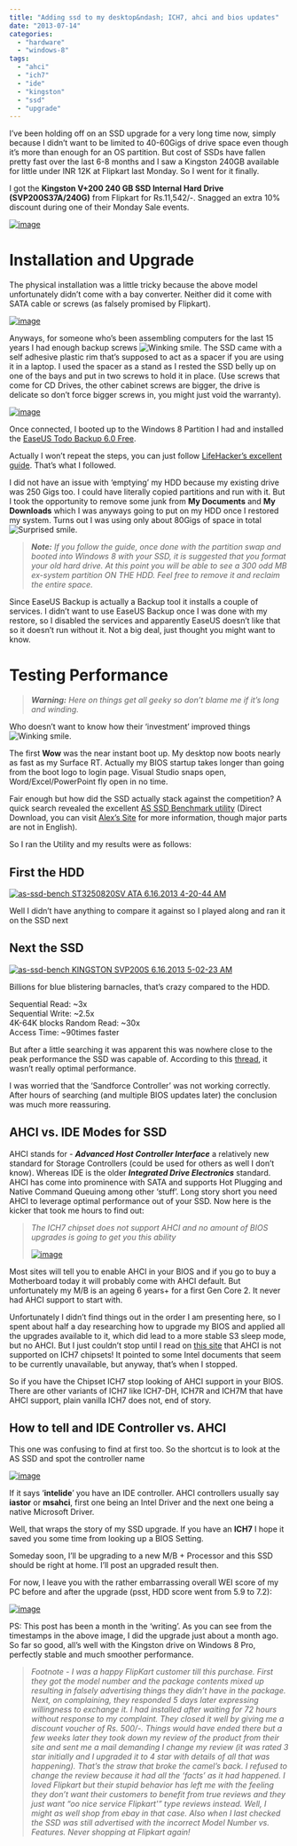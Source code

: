```yaml
---
title: "Adding ssd to my desktop&ndash; ICH7, ahci and bios updates"
date: "2013-07-14"
categories: 
  - "hardware"
  - "windows-8"
tags: 
  - "ahci"
  - "ich7"
  - "ide"
  - "kingston"
  - "ssd"
  - "upgrade"
---
```


I’ve been holding off on an SSD upgrade for a very long time now, simply because I didn’t want to be limited to 40-60Gigs of drive space even though it’s more than enough for an OS partition. But cost of SSDs have fallen pretty fast over the last 6-8 months and I saw a Kingston 240GB available for little under INR 12K at Flipkart last Monday. So I went for it finally.

I got the **Kingston V+200 240 GB SSD Internal Hard Drive (SVP200S37A/240G)** from Flipkart for Rs.11,542/-. Snagged an extra 10% discount during one of their Monday Sale events.

[![image](images/image_thumb.png "image")](http://sumitmaitra.files.wordpress.com/2013/07/image.png)

# Installation and Upgrade

The physical installation was a little tricky because the above model unfortunately didn’t come with a bay converter. Neither did it come with SATA cable or screws (as falsely promised by Flipkart).

[![image](images/image_thumb1.png "image")](http://sumitmaitra.files.wordpress.com/2013/07/image1.png)

Anyways, for someone who’s been assembling computers for the last 15 years I had enough backup screws ![Winking smile](images/wlemoticon-winkingsmile.png). The SSD came with a self adhesive plastic rim that’s supposed to act as a spacer if you are using it in a laptop. I used the spacer as a stand as I rested the SSD belly up on one of the bays and put in two screws to hold it in place. (Use screws that come for CD Drives, the other cabinet screws are bigger, the drive is delicate so don’t force bigger screws in, you might just void the warranty).

[![image](images/image_thumb2.png "image")](http://sumitmaitra.files.wordpress.com/2013/07/image2.png)

Once connected, I booted up to the Windows 8 Partition I had and installed the [EaseUS Todo Backup 6.0 Free](http://www.todo-backup.com/products/home/free-backup-software.htm "EaseUS Todo Backup 6.0 Free").

Actually I won’t repeat the steps, you can just follow [LifeHacker’s excellent guide](http://lifehacker.com/5837543/how-to-migrate-to-a-solid+state-drive-without-reinstalling-windows). That’s what I followed.

I did not have an issue with ‘emptying’ my HDD because my existing drive was 250 Gigs too. I could have literally copied partitions and run with it. But I took the opportunity to remove some junk from **My Documents** and **My Downloads** which I was anyways going to put on my HDD once I restored my system. Turns out I was using only about 80Gigs of space in total ![Surprised smile](images/wlemoticon-surprisedsmile.png).

> _**Note:** If you follow the guide, once done with the partition swap and booted into Windows 8 with your SSD, it is suggested that you format your old hard drive. At this point you will be able to see a 300 odd MB ex-system partition ON THE HDD. Feel free to remove it and reclaim the entire space._

Since EaseUS Backup is actually a Backup tool it installs a couple of services. I didn’t want to use EaseUS Backup once I was done with my restore, so I disabled the services and apparently EaseUS doesn’t like that so it doesn’t run without it. Not a big deal, just thought you might want to know.

# Testing Performance

> _**Warning:** Here on things get all geeky so don’t blame me if it’s long and winding._

Who doesn’t want to know how their ‘investment’ improved things ![Winking smile](images/wlemoticon-winkingsmile.png).

The first **Wow** was the near instant boot up. My desktop now boots nearly as fast as my Surface RT. Actually my BIOS startup takes longer than going from the boot logo to login page. Visual Studio snaps open, Word/Excel/PowerPoint fly open in no time.

Fair enough but how did the SSD actually stack against the competition? A quick search revealed the excellent [AS SSD Benchmark utility](http://www.alex-is.de/PHP/fusion/downloads.php?cat_id=4&file_id=9 "AS SSD Benchmark Utility") (Direct Download, you can visit [Alex’s Site](http://www.alex-is.de/PHP/fusion/news.php "Alex’s Site") for more information, though major parts are not in English).

So I ran the Utility and my results were as follows:

## First the HDD

[![as-ssd-bench ST3250820SV ATA  6.16.2013 4-20-44 AM](images/as-ssd-bench-st3250820sv-ata-6-16-2013-4-20-44-am_thumb.png "as-ssd-bench ST3250820SV ATA  6.16.2013 4-20-44 AM")](http://sumitmaitra.files.wordpress.com/2013/07/as-ssd-bench-st3250820sv-ata-6-16-2013-4-20-44-am.png)

Well I didn’t have anything to compare it against so I played along and ran it on the SSD next

## Next the SSD

[![as-ssd-bench KINGSTON SVP200S 6.16.2013 5-02-23 AM](images/as-ssd-bench-kingston-svp200s-6-16-2013-5-02-23-am_thumb.png "as-ssd-bench KINGSTON SVP200S 6.16.2013 5-02-23 AM")](http://sumitmaitra.files.wordpress.com/2013/07/as-ssd-bench-kingston-svp200s-6-16-2013-5-02-23-am.png)

Billions for blue blistering barnacles, that’s crazy compared to the HDD.

Sequential Read: ~3x  
Sequential Write: ~2.5x  
4K-64K blocks Random Read: ~30x  
Access Time: ~90times faster

But after a little searching it was apparent this was nowhere close to the peak performance the SSD was capable of. According to this [thread](http://www.overclock.net/t/754763/as-ssd-benchmark-thread "AS SSD Benchmark at Overclock.net"), it wasn’t really optimal performance.

I was worried that the ‘Sandforce Controller’ was not working correctly. After hours of searching (and multiple BIOS updates later) the conclusion was much more reassuring.

## AHCI vs. IDE Modes for SSD

AHCI stands for - _**Advanced Host Controller Interface**_ a relatively new standard for Storage Controllers (could be used for others as well I don’t know). Whereas IDE is the older **_Integrated Drive Electronics_** standard. AHCI has come into prominence with SATA and supports Hot Plugging and Native Command Queuing among other ‘stuff’. Long story short you need AHCI to leverage optimal performance out of your SSD. Now here is the kicker that took me hours to find out:

> _The ICH7 chipset does not support AHCI and no amount of BIOS upgrades is going to get you this ability_
> 
> [![image](images/image_thumb3.png "image")](http://sumitmaitra.files.wordpress.com/2013/07/image3.png)

Most sites will tell you to enable AHCI in your BIOS and if you go to buy a Motherboard today it will probably come with AHCI default. But unfortunately my M/B is an ageing 6 years+ for a first Gen Core 2. It never had AHCI support to start with.

Unfortunately I didn’t find things out in the order I am presenting here, so I spent about half a day researching how to upgrade my BIOS and applied all the upgrades available to it, which did lead to a more stable S3 sleep mode, but no AHCI. But I just couldn’t stop until I read on [this site](http://www.mail-archive.com/linux-ide@vger.kernel.org/msg02213.html) that AHCI is not supported on ICH7 chipsets! It pointed to some Intel documents that seem to be currently unavailable, but anyway, that’s when I stopped.

So if you have the Chipset ICH7 stop looking of AHCI support in your BIOS. There are other variants of ICH7 like ICH7-DH, ICH7R and ICH7M that have AHCI support, plain vanilla ICH7 does not, end of story.

## How to tell and IDE Controller vs. AHCI

This one was confusing to find at first too. So the shortcut is to look at the AS SSD and spot the controller name

[![image](images/image_thumb4.png "image")](http://sumitmaitra.files.wordpress.com/2013/07/image4.png)

If it says ‘**intelide**’ you have an IDE controller. AHCI controllers usually say **iastor** or **msahci**, first one being an Intel Driver and the next one being a native Microsoft Driver.

Well, that wraps the story of my SSD upgrade. If you have an **ICH7** I hope it saved you some time from looking up a BIOS Setting.

Someday soon, I’ll be upgrading to a new M/B + Processor and this SSD should be right at home. I’ll post an upgraded result then.

For now, I leave you with the rather embarrassing overall WEI score of my PC before and after the upgrade (psst, HDD score went from 5.9 to 7.2):

[![image](images/image_thumb5.png "image")](http://sumitmaitra.files.wordpress.com/2013/07/image5.png)

PS: This post has been a month in the ‘writing’. As you can see from the timestamps in the above image, I did the upgrade just about a month ago. So far so good, all’s well with the Kingston drive on Windows 8 Pro, perfectly stable and much smoother performance.

> _Footnote - I was a happy FlipKart customer till this purchase. First they got the model number and the package contents mixed up resulting in falsely advertising things they didn’t have in the package. Next, on complaining, they responded 5 days later expressing willingness to exchange it. I had installed after waiting for 72 hours without response to my complaint. They closed it well by giving me a discount voucher of Rs. 500/-. Things would have ended there but a few weeks later they took down my review of the product from their site and sent me a mail demanding I change my review (it was rated 3 star initially and I upgraded it to 4 star with details of all that was happening). That’s the straw that broke the camel’s back. I refused to change the review because it had all the ‘facts’ as it had happened. I loved Flipkart but their stupid behavior has left me with the feeling they don’t want their customers to benefit from true reviews and they just want “oo nice service Flipkart'” type reviews instead. Well, I might as well shop from ebay in that case. Also when I last checked the SSD was still advertised with the incorrect Model Number vs. Features. Never shopping at Flipkart again!_
